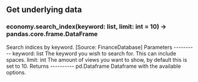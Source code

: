 ## Get underlying data 
### economy.search_index(keyword: list, limit: int = 10) -> pandas.core.frame.DataFrame

Search indices by keyword. [Source: FinanceDatabase]
    Parameters
    ----------
    keyword: list
        The keyword you wish to search for. This can include spaces.
    limit: int
        The amount of views you want to show, by default this is set to 10.
    Returns
    ----------
    pd.Dataframe
        Dataframe with the available options.
